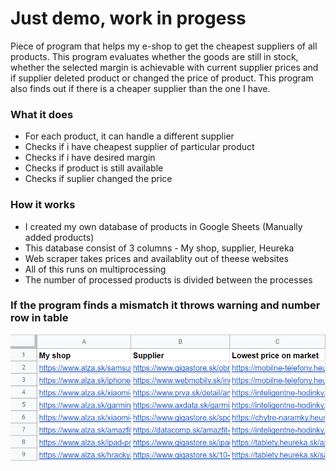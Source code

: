 # Just demo, work in progess 

Piece of program that helps my e-shop to get the cheapest suppliers of all products. This program evaluates whether the goods are still in stock, whether the selected margin is achievable with current supplier prices and if supplier deleted product or changed the price of product. This program also finds out if there is a cheaper supplier than the one I have.

### What it does
- For each product, it can handle a different supplier
- Checks if i have cheapest supplier of particular product
- Checks if i have desired margin
- Checks if product is still available
- Checks if suplier changed the price
### How it works

- I created my own database of products in Google Sheets (Manually added products)
- This database consist of 3 columns - My shop, supplier, Heureka
- Web scraper takes prices and availablity out of theese websites
- All of this runs on multiprocessing
- The number of processed products is divided between the processes

### If the program finds a mismatch it throws warning and number row in table

![Table](https://github.com/Samuel-Bachorik/eshop_suppliers_prices_comparator/blob/main/table.jpg)
